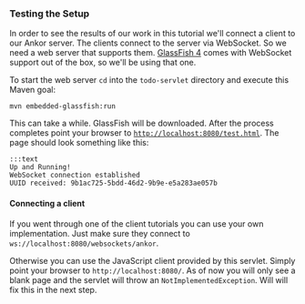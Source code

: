 ### Testing the Setup

In order to see the results of our work in this tutorial we'll connect a client to our Ankor server.
The clients connect to the server via WebSocket. So we need a web server that supports them.
[GlassFish 4][1] comes with WebSocket support out of the box, so we'll be using that one.

To start the web server `cd` into the `todo-servlet` directory and execute this Maven goal:

    mvn embedded-glassfish:run

This can take a while. GlassFish will be downloaded.
After the process completes point your browser to [`http://localhost:8080/test.html`](http://localhost:8080/test.html).
The page should look something like this:

    :::text
    Up and Running!
    WebSocket connection established
    UUID received: 9b1ac725-5bdd-46d2-9b9e-e5a283ae057b

#### Connecting a client

If you went through one of the client tutorials you can use your own implementation.
Just make sure they connect to `ws://localhost:8080/websockets/ankor`.

Otherwise you can use the JavaScript client provided by this servlet.
Simply point your browser to `http://localhost:8080/`.
As of now you will only see a blank page and the servlet will throw an `NotImplementedException`.
Will will fix this in the next step.

[1]: https://glassfish.java.net/

